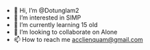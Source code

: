 - 👋 Hi, I’m @Dotunglam2
- 👀 I’m interested in SIMP
- 🌱 I’m currently learning 15 old
- 💞️ I’m looking to collaborate on Alone
- 📫 How to reach me acclienquam@gmail.com

<!---
Dotunglam2/Dotunglam2 is a ✨ special ✨ repository because its `README.md` (this file) appears on your GitHub profile.
You can click the Preview link to take a look at your changes.
--->

